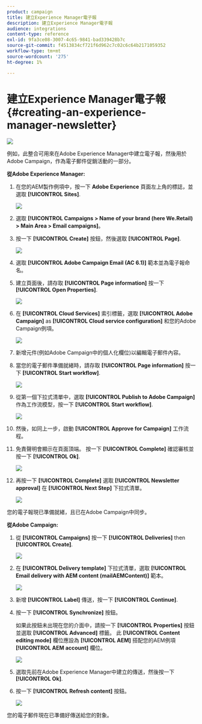 ```yaml
---
product: campaign
title: 建立Experience Manager電子報
description: 建立Experience Manager電子報
audience: integrations
content-type: reference
exl-id: 9fa3ce08-3007-4c65-9841-bad339428b7c
source-git-commit: f4513834cf721f6d962c7c02c6c64b2171059352
workflow-type: tm+mt
source-wordcount: '275'
ht-degree: 1%

---
```


# 建立Experience Manager電子報{#creating-an-experience-manager-newsletter}

![](../../assets/common.svg)

例如，此整合可用來在Adobe Experience Manager中建立電子報，然後用於Adobe Campaign，作為電子郵件促銷活動的一部分。

**從Adobe Experience Manager:**

1. 在您的AEM製作例項中，按一下 **Adobe Experience** 頁面左上角的標誌，並選取 **[!UICONTROL Sites]**.

   ![](assets/aem_uc_1.png)

1. 選取 **[!UICONTROL Campaigns > Name of your brand (here We.Retail) > Main Area > Email campaigns]**。
1. 按一下 **[!UICONTROL Create]** 按鈕，然後選取 **[!UICONTROL Page]**.

   ![](assets/aem_uc_2.png)

1. 選取 **[!UICONTROL Adobe Campaign Email (AC 6.1)]** 範本並為電子報命名。
1. 建立頁面後，請存取 **[!UICONTROL Page information]** 按一下 **[!UICONTROL Open Properties]**.

   ![](assets/aem_uc_3.png)

1. 在 **[!UICONTROL Cloud Services]** 索引標籤，選取 **[!UICONTROL Adobe Campaign]** as **[!UICONTROL Cloud service configuration]** 和您的Adobe Campaign例項。

   ![](assets/aem_uc_4.png)

1. 新增元件(例如Adobe Campaign中的個人化欄位)以編輯電子郵件內容。
1. 當您的電子郵件準備就緒時，請存取 **[!UICONTROL Page information]** 按一下 **[!UICONTROL Start workflow]**.

   ![](assets/aem_uc_5.png)

1. 從第一個下拉式清單中，選取 **[!UICONTROL Publish to Adobe Campaign]** 作為工作流模型，按一下 **[!UICONTROL Start workflow]**.

   ![](assets/aem_uc_6.png)

1. 然後，如同上一步，啟動 **[!UICONTROL Approve for Campaign]** 工作流程。
1. 免責聲明會顯示在頁面頂端。 按一下 **[!UICONTROL Complete]** 確認審核並按一下 **[!UICONTROL Ok]**.

   ![](assets/aem_uc_7.png)

1. 再按一下 **[!UICONTROL Complete]** 選取 **[!UICONTROL Newsletter approval]** 在 **[!UICONTROL Next Step]** 下拉式清單。

   ![](assets/aem_uc_8.png)

您的電子報現已準備就緒，且已在Adobe Campaign中同步。

**從Adobe Campaign:**

1. 從 **[!UICONTROL Campaigns]** 按一下 **[!UICONTROL Deliveries]** then **[!UICONTROL Create]**.

   ![](assets/aem_uc_9.png)

1. 在 **[!UICONTROL Delivery template]** 下拉式清單，選取 **[!UICONTROL Email delivery with AEM content (mailAEMContent)]** 範本。

   ![](assets/aem_uc_10.png)

1. 新增 **[!UICONTROL Label]** 傳送，按一下 **[!UICONTROL Continue]**.
1. 按一下 **[!UICONTROL Synchronize]** 按鈕。

   如果此按鈕未出現在您的介面中，請按一下 **[!UICONTROL Properties]** 按鈕並選取 **[!UICONTROL Advanced]** 標籤。 此 **[!UICONTROL Content editing mode]** 欄位應設為 **[!UICONTROL AEM]** 搭配您的AEM例項 **[!UICONTROL AEM account]** 欄位。

   ![](assets/aem_uc_11.png)

1. 選取先前在Adobe Experience Manager中建立的傳送，然後按一下 **[!UICONTROL Ok]**.
1. 按一下 **[!UICONTROL Refresh content]** 按鈕。

   ![](assets/aem_uc_12.png)

您的電子郵件現在已準備好傳送給您的對象。
